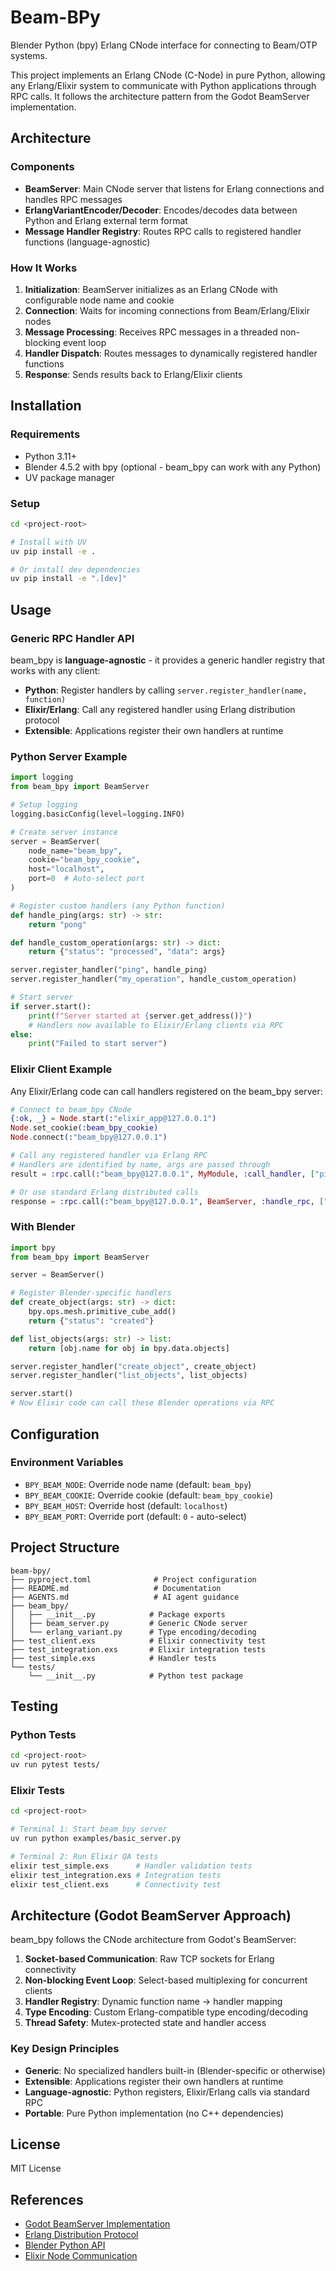 # Beam-BPy

Blender Python (bpy) Erlang CNode interface for connecting to Beam/OTP systems.

This project implements an Erlang CNode (C-Node) in pure Python, allowing any Erlang/Elixir system to communicate with Python applications through RPC calls. It follows the architecture pattern from the Godot BeamServer implementation.

## Architecture

### Components

- **BeamServer**: Main CNode server that listens for Erlang connections and handles RPC messages
- **ErlangVariantEncoder/Decoder**: Encodes/decodes data between Python and Erlang external term format
- **Message Handler Registry**: Routes RPC calls to registered handler functions (language-agnostic)

### How It Works

1. **Initialization**: BeamServer initializes as an Erlang CNode with configurable node name and cookie
2. **Connection**: Waits for incoming connections from Beam/Erlang/Elixir nodes
3. **Message Processing**: Receives RPC messages in a threaded non-blocking event loop
4. **Handler Dispatch**: Routes messages to dynamically registered handler functions
5. **Response**: Sends results back to Erlang/Elixir clients

## Installation

### Requirements

- Python 3.11+
- Blender 4.5.2 with bpy (optional - beam_bpy can work with any Python)
- UV package manager

### Setup

```bash
cd <project-root>

# Install with UV
uv pip install -e .

# Or install dev dependencies
uv pip install -e ".[dev]"
```

## Usage

### Generic RPC Handler API

beam_bpy is **language-agnostic** - it provides a generic handler registry that works with any client:

- **Python**: Register handlers by calling `server.register_handler(name, function)`
- **Elixir/Erlang**: Call any registered handler using Erlang distribution protocol
- **Extensible**: Applications register their own handlers at runtime

### Python Server Example

```python
import logging
from beam_bpy import BeamServer

# Setup logging
logging.basicConfig(level=logging.INFO)

# Create server instance
server = BeamServer(
    node_name="beam_bpy",
    cookie="beam_bpy_cookie",
    host="localhost",
    port=0  # Auto-select port
)

# Register custom handlers (any Python function)
def handle_ping(args: str) -> str:
    return "pong"

def handle_custom_operation(args: str) -> dict:
    return {"status": "processed", "data": args}

server.register_handler("ping", handle_ping)
server.register_handler("my_operation", handle_custom_operation)

# Start server
if server.start():
    print(f"Server started at {server.get_address()}")
    # Handlers now available to Elixir/Erlang clients via RPC
else:
    print("Failed to start server")
```

### Elixir Client Example

Any Elixir/Erlang code can call handlers registered on the beam_bpy server:

```elixir
# Connect to beam_bpy CNode
{:ok, _} = Node.start(:"elixir_app@127.0.0.1")
Node.set_cookie(:beam_bpy_cookie)
Node.connect(:"beam_bpy@127.0.0.1")

# Call any registered handler via Erlang RPC
# Handlers are identified by name, args are passed through
result = :rpc.call(:"beam_bpy@127.0.0.1", MyModule, :call_handler, ["ping", []])

# Or use standard Erlang distributed calls
response = :rpc.call(:"beam_bpy@127.0.0.1", BeamServer, :handle_rpc, ["my_operation", ["arg1", "arg2"]])
```

### With Blender

```python
import bpy
from beam_bpy import BeamServer

server = BeamServer()

# Register Blender-specific handlers
def create_object(args: str) -> dict:
    bpy.ops.mesh.primitive_cube_add()
    return {"status": "created"}

def list_objects(args: str) -> list:
    return [obj.name for obj in bpy.data.objects]

server.register_handler("create_object", create_object)
server.register_handler("list_objects", list_objects)

server.start()
# Now Elixir code can call these Blender operations via RPC
```

## Configuration

### Environment Variables

- `BPY_BEAM_NODE`: Override node name (default: `beam_bpy`)
- `BPY_BEAM_COOKIE`: Override cookie (default: `beam_bpy_cookie`)
- `BPY_BEAM_HOST`: Override host (default: `localhost`)
- `BPY_BEAM_PORT`: Override port (default: `0` - auto-select)

## Project Structure

```
beam-bpy/
├── pyproject.toml              # Project configuration
├── README.md                   # Documentation
├── AGENTS.md                   # AI agent guidance
├── beam_bpy/
│   ├── __init__.py            # Package exports
│   ├── beam_server.py         # Generic CNode server
│   └── erlang_variant.py      # Type encoding/decoding
├── test_client.exs            # Elixir connectivity test
├── test_integration.exs       # Elixir integration tests
├── test_simple.exs            # Handler tests
└── tests/
    └── __init__.py            # Python test package
```

## Testing

### Python Tests

```bash
cd <project-root>
uv run pytest tests/
```

### Elixir Tests

```bash
cd <project-root>

# Terminal 1: Start beam_bpy server
uv run python examples/basic_server.py

# Terminal 2: Run Elixir QA tests
elixir test_simple.exs      # Handler validation tests
elixir test_integration.exs # Integration tests
elixir test_client.exs      # Connectivity test
```

## Architecture (Godot BeamServer Approach)

beam_bpy follows the CNode architecture from Godot's BeamServer:

1. **Socket-based Communication**: Raw TCP sockets for Erlang connectivity
2. **Non-blocking Event Loop**: Select-based multiplexing for concurrent clients
3. **Handler Registry**: Dynamic function name → handler mapping
4. **Type Encoding**: Custom Erlang-compatible type encoding/decoding
5. **Thread Safety**: Mutex-protected state and handler access

### Key Design Principles

- **Generic**: No specialized handlers built-in (Blender-specific or otherwise)
- **Extensible**: Applications register their own handlers at runtime
- **Language-agnostic**: Python registers, Elixir/Erlang calls via standard RPC
- **Portable**: Pure Python implementation (no C++ dependencies)

## License

MIT License

## References

- [Godot BeamServer Implementation](https://github.com/godotengine/godot/blob/master/servers/beam_server.cpp)
- [Erlang Distribution Protocol](http://erlang.org/doc/apps/erts/erl_ext_dist.html)
- [Blender Python API](https://docs.blender.org/api/current/)
- [Elixir Node Communication](https://elixir-lang.org/docs/stable/elixir/Node.html)
